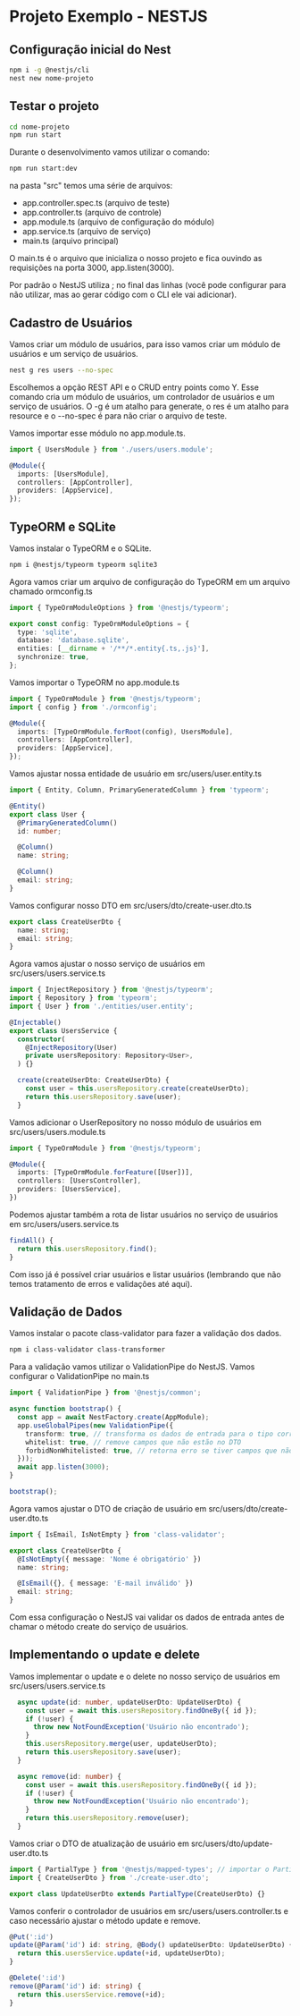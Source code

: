 # Projeto Exemplo - NESTJS

## Configuração inicial do Nest
```bash
npm i -g @nestjs/cli
nest new nome-projeto
```

## Testar o projeto
```bash
cd nome-projeto
npm run start
```

Durante o desenvolvimento vamos utilizar o comando:
```bash
npm run start:dev
```

na pasta "src" temos uma série de arquivos:

- app.controller.spec.ts (arquivo de teste)
- app.controller.ts (arquivo de controle)
- app.module.ts (arquivo de configuração do módulo)
- app.service.ts (arquivo de serviço)
- main.ts (arquivo principal)

O main.ts é o arquivo que inicializa o nosso projeto e fica ouvindo as requisições na porta 3000, app.listen(3000).

Por padrão o NestJS utiliza ; no final das linhas (você pode configurar para não utilizar, mas ao gerar código com o CLI ele vai adicionar).

## Cadastro de Usuários

Vamos criar um módulo de usuários, para isso vamos criar um módulo de usuários e um serviço de usuários.

```bash
nest g res users --no-spec
```

Escolhemos a opção REST API e o CRUD entry points como Y. Esse comando cria um módulo de usuários, um controlador de usuários e um serviço de usuários. O -g é um atalho para generate, o res é um atalho para resource e o --no-spec é para não criar o arquivo de teste.

Vamos importar esse módulo no app.module.ts.

```typescript
import { UsersModule } from './users/users.module';

@Module({
  imports: [UsersModule],
  controllers: [AppController],
  providers: [AppService],
});
```

## TypeORM e SQLite

Vamos instalar o TypeORM e o SQLite.

```bash
npm i @nestjs/typeorm typeorm sqlite3
```

Agora vamos criar um arquivo de configuração do TypeORM em um arquivo chamado ormconfig.ts

```typescript
import { TypeOrmModuleOptions } from '@nestjs/typeorm';

export const config: TypeOrmModuleOptions = {
  type: 'sqlite',
  database: 'database.sqlite',
  entities: [__dirname + '/**/*.entity{.ts,.js}'],
  synchronize: true,
};
```

Vamos importar o TypeORM no app.module.ts

```typescript
import { TypeOrmModule } from '@nestjs/typeorm';
import { config } from './ormconfig';

@Module({
  imports: [TypeOrmModule.forRoot(config), UsersModule],
  controllers: [AppController],
  providers: [AppService],
});
```

Vamos ajustar nossa entidade de usuário em src/users/user.entity.ts

```typescript
import { Entity, Column, PrimaryGeneratedColumn } from 'typeorm';

@Entity()
export class User {
  @PrimaryGeneratedColumn()
  id: number;

  @Column()
  name: string;

  @Column()
  email: string;
}
```

Vamos configurar nosso DTO em src/users/dto/create-user.dto.ts

```typescript
export class CreateUserDto {
  name: string;
  email: string;
}
```

Agora vamos ajustar o nosso serviço de usuários em src/users/users.service.ts

```typescript
import { InjectRepository } from '@nestjs/typeorm';
import { Repository } from 'typeorm';
import { User } from './entities/user.entity';

@Injectable()
export class UsersService {
  constructor(
    @InjectRepository(User)
    private usersRepository: Repository<User>,
  ) {}

  create(createUserDto: CreateUserDto) {
    const user = this.usersRepository.create(createUserDto);
    return this.usersRepository.save(user);
  }
```

Vamos adicionar o UserRepository no nosso módulo de usuários em src/users/users.module.ts

```typescript
import { TypeOrmModule } from '@nestjs/typeorm';

@Module({
  imports: [TypeOrmModule.forFeature([User])],
  controllers: [UsersController],
  providers: [UsersService],
})
```

Podemos ajustar também a rota de listar usuários no serviço de usuários em src/users/users.service.ts

```typescript
findAll() {
  return this.usersRepository.find();
}
```

Com isso já é possível criar usuários e listar usuários (lembrando que não temos tratamento de erros e validações até aqui).

## Validação de Dados

Vamos instalar o pacote class-validator para fazer a validação dos dados.

```bash
npm i class-validator class-transformer
```

Para a validação vamos utilizar o ValidationPipe do NestJS. Vamos configurar o ValidationPipe no main.ts

```typescript
import { ValidationPipe } from '@nestjs/common';

async function bootstrap() {
  const app = await NestFactory.create(AppModule);
  app.useGlobalPipes(new ValidationPipe({
    transform: true, // transforma os dados de entrada para o tipo correto
    whitelist: true, // remove campos que não estão no DTO
    forbidNonWhitelisted: true, // retorna erro se tiver campos que não estão no DTO
  }));
  await app.listen(3000);
}

bootstrap();
```

Agora vamos ajustar o DTO de criação de usuário em src/users/dto/create-user.dto.ts

```typescript
import { IsEmail, IsNotEmpty } from 'class-validator';

export class CreateUserDto {
  @IsNotEmpty({ message: 'Nome é obrigatório' })
  name: string;

  @IsEmail({}, { message: 'E-mail inválido' })
  email: string;
}
```

Com essa configuração o NestJS vai validar os dados de entrada antes de chamar o método create do serviço de usuários.

## Implementando o update e delete

Vamos implementar o update e o delete no nosso serviço de usuários em src/users/users.service.ts

```typescript
  async update(id: number, updateUserDto: UpdateUserDto) {
    const user = await this.usersRepository.findOneBy({ id });
    if (!user) {
      throw new NotFoundException('Usuário não encontrado');
    }
    this.usersRepository.merge(user, updateUserDto);
    return this.usersRepository.save(user);
  }

  async remove(id: number) {
    const user = await this.usersRepository.findOneBy({ id });
    if (!user) {
      throw new NotFoundException('Usuário não encontrado');
    }
    return this.usersRepository.remove(user);
  }
```

Vamos criar o DTO de atualização de usuário em src/users/dto/update-user.dto.ts

```typescript
import { PartialType } from '@nestjs/mapped-types'; // importar o PartialType para criar um DTO parcial
import { CreateUserDto } from './create-user.dto';

export class UpdateUserDto extends PartialType(CreateUserDto) {} 
```

Vamos conferir o controlador de usuários em src/users/users.controller.ts e caso necessário ajustar o método update e remove.

```typescript
@Put(':id')
update(@Param('id') id: string, @Body() updateUserDto: UpdateUserDto) {
  return this.usersService.update(+id, updateUserDto);
}

@Delete(':id')
remove(@Param('id') id: string) {
  return this.usersService.remove(+id);
}
```